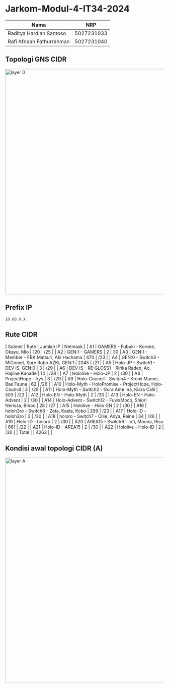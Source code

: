 # Jarkom-Modul-4-IT34-2024
| Nama | NRP |
|---|---|
|Raditya Hardian Santoso|5027231033|
|Rafi Afnaan Fathurrahman|5027231040|

## Topologi GNS CIDR
<img width="715" alt="layer 0" src="https://github.com/user-attachments/assets/8985db22-ee97-46d6-8515-3688c07da833">

## Prefix IP
`10.80.X.X`

## Rute CIDR
| Subnet | Rute | Jumlah IP | Netmask |
| A1 | GAMERS - Fubuki - Korone, Okayu, Mio | 120 | /25 |
| A2 | GEN:1 - GAMERS | 2 | 30
| A3 | GEN:1 - Member - FBK Matsuri, Aki Hachama | 470 | /23 |
| A4 | GEN:0 - Switch3 - MiComet, Sore Robo AZKi, GEN:1 | 2045 | /21 |
| A5 | Holo-JP - Switch1 - DEV IS, GEN:0 | 3 | /29 |
| A6 | DEV IS - RE:GLOSS1 - Ririka Raden, Ao, Hajime Kanade | 14 | /28 |
| A7 | Hololive - Holo-JP | 2 | /30 |
| A8 | ProjectHope - Irys | 3 | /29 |
| A9 | Holo-Council - Switch4 - Kronii Mumei, Bae Fauna | 62 | /26 |
| A10 | Holo-Myth - HoloPromise - ProjectHope, Holo-Council | 3 | /29 |
| A11 | Holo-Myth - Switch2 - Gura Ame Ina, Kiara Calli | 503 | /23 |
| A12 | Holo-EN - Holo-Myth | 2 | /30 |
| A13 | Holo-EN - Holo-Advent | 2 | /30 |
| A14 | Holo-Advent - Switch12 - FuwaMoco, Shiori Nerissa, Biboo | 28 | /27 |
| A15 | Hololive - Holo-EN | 2 | /30 |
| A16 | holoh3ro - Switch8 - Zeta, Kaela, Kobo | 299 | /23 |
| A17 | Holo-ID - holoh3ro | 2 | /30 |
| A18 | holoro - Switch7 - Ollie, Anya, Reine | 34 | /26 |
| A19 | Holo-ID - holoro | 2 | /30 |
| A20 | AREA15 - Switch6 - lofi, Moona, Risu | 661 | /22 |
| A21 | Holo-ID - AREA15 | 2 | /30 |
| A22 | Hololive - Holo-ID | 2 | /30 |
| Total | | 4263 | |

## Kondisi awal topologi CIDR (A)
<img width="715" alt="layer A" src="https://github.com/user-attachments/assets/943cf8eb-8039-4f2c-80c1-6e59ae69375b">

